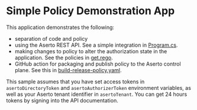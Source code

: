 # Simple Policy Demonstration App

This application demonstrates the following:
- separation of code and policy
- using the Aserto REST API. See a simple integration in [Program.cs](./src/Program.cs).
- making changes to policy to alter the authorization state in the application. See the policies in [get.rego](./src/policies/get.rego).
- GitHub action for packaging and publish policy to the Aserto control plane. See this in [build-release-policy.yaml](./.github/workflows/build-release-policy.yaml).

This sample assumes that you have set access tokens in `asertoDirectoryToken` and `asertoAuthorizerToken` environment variables, as well as your Aserto tenant identifier in `asertoTenant`. You can get 24 hours tokens by signing into the API documentation.